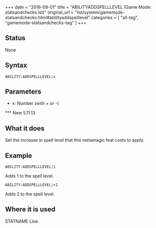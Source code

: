 +++
date = "2016-08-01"
title = "ABILITYADDSPELLLEVEL (Game Mode: statsandchecks.lst)"
original_url = "list/system/gamemode-statsandchecks.html#abilityaddspelllevel"
categories = [ "all-tag", "gamemode-statsandchecks-tag" ]
+++

## Status

None

## Syntax

`ABILITY:ADDSPELLLEVEL|x`

## Parameters

-   x: Number (with + or -)



<span id="abilityaddspelllevel"></span> \*\*\* New 5.11.13

What it does
------------

Set the increase in spell level that this metamagic feat costs to apply.

Example
-------

`ABILITY:ADDSPELLLEVEL|1`

Adds 1 to the spell level.

`ABILITY:ADDSPELLLEVEL|+2`

Adds 2 to the spell level.

Where it is used
----------------

STATNAME Line.

